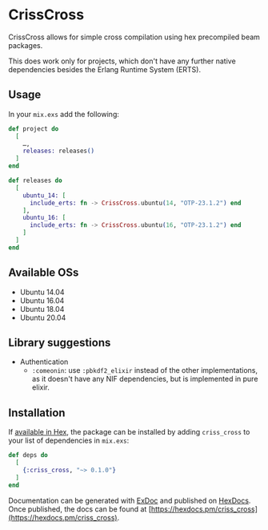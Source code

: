 # CrissCross

<!-- MDOC !-->
CrissCross allows for simple cross compilation using hex precompiled beam packages.

This does work only for projects, which don't have any further native dependencies besides the Erlang Runtime System (ERTS).

## Usage

In your `mix.exs` add the following:

```elixir
def project do
  [
    …,
    releases: releases()
  ]
end

def releases do
  [
    ubuntu_14: [
      include_erts: fn -> CrissCross.ubuntu(14, "OTP-23.1.2") end
    ],
    ubuntu_16: [
      include_erts: fn -> CrissCross.ubuntu(16, "OTP-23.1.2") end
    ]
  ]
end
```

## Available OSs

* Ubuntu 14.04
* Ubuntu 16.04
* Ubuntu 18.04
* Ubuntu 20.04

## Library suggestions

* Authentication
  * `:comeonin`: use `:pbkdf2_elixir` instead of the other implementations, as 
    it doesn't have any NIF dependencies, but is implemented in pure elixir.

<!-- MDOC !-->

## Installation

If [available in Hex](https://hex.pm/docs/publish), the package can be installed
by adding `criss_cross` to your list of dependencies in `mix.exs`:

```elixir
def deps do
  [
    {:criss_cross, "~> 0.1.0"}
  ]
end
```

Documentation can be generated with [ExDoc](https://github.com/elixir-lang/ex_doc)
and published on [HexDocs](https://hexdocs.pm). Once published, the docs can
be found at [https://hexdocs.pm/criss_cross](https://hexdocs.pm/criss_cross).

